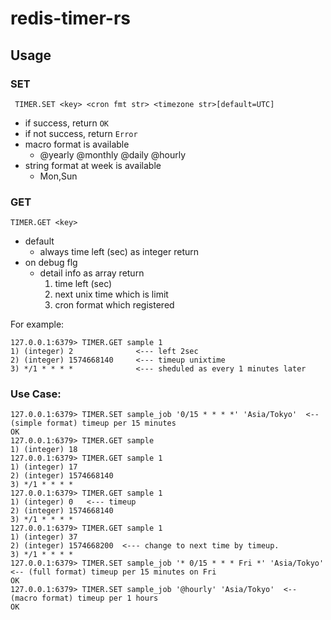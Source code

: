 # redis-timer-rs

## Usage

### SET
``` TIMER.SET <key> <cron fmt str> <timezone str>[default=UTC]```
- if success, return `OK`
- if not success, return `Error`
- macro format is available
  - @yearly @monthly @daily @hourly
- string format at week is available
  - Mon,Sun

### GET
``` TIMER.GET <key> ```
- default
  - always time left (sec) as integer return
- on debug flg
  - detail info as array return
    1. time left (sec)
    2. next unix time which is limit
    3. cron format which registered

For example:
```
127.0.0.1:6379> TIMER.GET sample 1
1) (integer) 2              <--- left 2sec
2) (integer) 1574668140     <--- timeup unixtime
3) */1 * * * *              <--- sheduled as every 1 minutes later
```


### Use Case:
```
127.0.0.1:6379> TIMER.SET sample_job '0/15 * * * *' 'Asia/Tokyo'  <-- (simple format) timeup per 15 minutes
OK
127.0.0.1:6379> TIMER.GET sample
1) (integer) 18
127.0.0.1:6379> TIMER.GET sample 1
1) (integer) 17
2) (integer) 1574668140
3) */1 * * * *
127.0.0.1:6379> TIMER.GET sample 1
1) (integer) 0   <--- timeup
2) (integer) 1574668140
3) */1 * * * *
127.0.0.1:6379> TIMER.GET sample 1
1) (integer) 37
2) (integer) 1574668200  <--- change to next time by timeup.
3) */1 * * * *
127.0.0.1:6379> TIMER.SET sample_job '* 0/15 * * * Fri *' 'Asia/Tokyo'  <-- (full format) timeup per 15 minutes on Fri
OK
127.0.0.1:6379> TIMER.SET sample_job '@hourly' 'Asia/Tokyo'  <-- (macro format) timeup per 1 hours
OK
```
